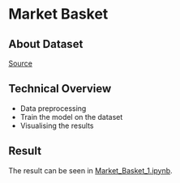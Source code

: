# Market Basket

## About Dataset
[Source](https://www.kaggle.com/datasets/ahmtcnbs/datasets-for-appiori)

## Technical Overview
* Data preprocessing
* Train the model on the dataset
* Visualising the results

## Result
The result can be seen in [Market_Basket_1.ipynb](https://github.com/mhaffizhhh/Association_Rule/blob/main/market_basket_1/Market_Basket_1.ipynb).
